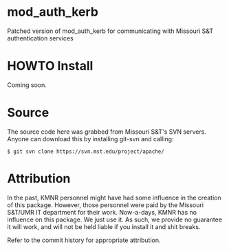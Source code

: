 mod_auth_kerb
=============

Patched version of mod_auth_kerb for communicating with Missouri S&amp;T authentication services


HOWTO Install
=============

Coming soon.


Source
======

The source code here was grabbed from Missouri S&T's SVN servers. Anyone can download this by installing git-svn and calling:

    $ git svn clone https://svn.mst.edu/project/apache/


Attribution
===========

In the past, KMNR personnel might have had some influence in the creation of this package. However, those personnel were paid by the Missouri S&T/UMR IT department for their work. Now-a-days, KMNR has no influence on this package. We just use it. As such, we provide no guarantee it will work, and will not be held liable if you install it and shit breaks.

Refer to the commit history for appropriate attribution.

